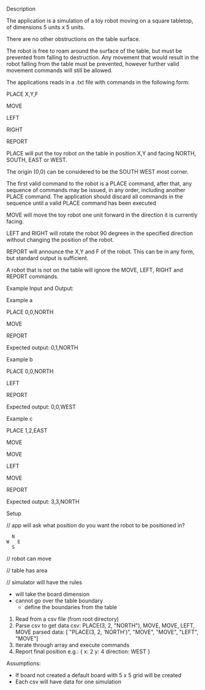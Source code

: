 Description

The application is a simulation of a toy robot moving on a square tabletop, of dimensions 5 units x 5 units.

There are no other obstructions on the table surface.

The robot is free to roam around the surface of the table, but must be prevented from falling to destruction. Any movement that would result in the robot falling from the table must be prevented, however further valid movement commands will still be allowed.

The applications reads in a .txt file with commands in the following form:

PLACE X,Y,F

MOVE

LEFT

RIGHT

REPORT

PLACE will put the toy robot on the table in position X,Y and facing NORTH, SOUTH, EAST or WEST.

The origin (0,0) can be considered to be the SOUTH WEST most corner.

The first valid command to the robot is a PLACE command, after that, any sequence of commands may be issued, in any order, including another PLACE command. The application should discard all commands in the sequence until a valid PLACE command has been executed

MOVE will move the toy robot one unit forward in the direction it is currently facing.

LEFT and RIGHT will rotate the robot 90 degrees in the specified direction without changing the position of the robot.

REPORT will announce the X,Y and F of the robot. This can be in any form, but standard output is sufficient.

A robot that is not on the table will ignore the MOVE, LEFT, RIGHT and REPORT commands.

Example Input and Output:

Example a

PLACE 0,0,NORTH

MOVE

REPORT

Expected output: 0,1,NORTH

Example b

PLACE 0,0,NORTH

LEFT

REPORT

Expected output: 0,0,WEST

Example c

PLACE 1,2,EAST

MOVE

MOVE

LEFT

MOVE

REPORT

Expected output: 3,3,NORTH

Setup


// app will ask what position do you want the robot to be positioned in? 
```
  N
W   E
  S
```

// robot can move

// table has area

// simulator will have the rules
- will take the board dimension
- cannot go over the table boundary
  - define the boundaries from the table


1. Read from a csv file (from root directory)
2. Parse csv to get data
  csv: PLACE(3, 2, "NORTH"), MOVE, MOVE, LEFT, MOVE
  parsed data:
  [ "PLACE(3, 2, 'NORTH')", "MOVE", "MOVE", "LEFT", "MOVE"]
3. Iterate through array and execute commands
4. Report final position
  e.g.: {
    x: 2
    y: 4
    direction: WEST
  }

Assumptions:
  - If board not created a default board with 5 x 5 grid will be created
  - Each csv will have data for one simulation